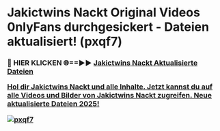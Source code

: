 # Jakictwins Nackt Original Videos 0nlyFans durchgesickert - Dateien aktualisiert! (pxqf7)

<h3>🔴 HIER KLICKEN 🌐==►► <a href="https://tinyurl.com/h6vf6nb8" rel="nofollow">Jakictwins Nackt Aktualisierte Dateien

Hol dir Jakictwins Nackt und alle Inhalte. Jetzt kannst du auf alle Videos und Bilder von Jakictwins Nackt zugreifen. Neue aktualisierte Dateien 2025!

[![pxqf7](https://i.imgur.com/sD4kR3V.gif)](https://tinyurl.com/h6vf6nb8)
